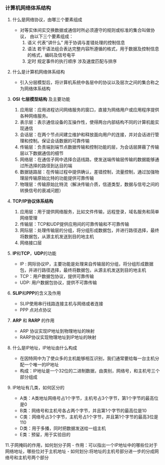 ### 计算机网络体系结构

 1. 什么是网络协议，由哪三个要素组成 
    - 对等实体间实交换数据或通信时所必须遵守的规则或标准的集合叫做协议， 由以下三个要素组成：
      1. 语义 代表“讲什么” 用于协调与差错处理的控制信息
      2. 语法 若干语法组合表达完整内容所遵循的格式，用于数据及控制信息的格式，编码及信号电平
      3. 定时 规定事件的执行顺序 涉及速度匹配与排序
      
 2. 什么是计算机网络体系结构
    - 引入分层模型后，将计算机系统中各层中的协议以及层次之间的集合称之为网络体系结构
    
 3. **OSI 七层模型结构** 及主要功能
    1. 应用层：应用进程访问网络服务的窗口，直接为网络用户或应用程序提供各种网络服务。
    2. 表示层：表示通信设备的互操作性，使得两台内部结构不同的计算机能实现通信
    3. 会话层：在两个节点间建立维护和释放面向用户的连接，并对会话进行管理和控制。保证会话数据的可靠传输
    4. 传输层：负责端到端节点数据传输和控制功能的层，为会话层屏蔽了传输层以下数据通信的细节
    5. 网络层：在通信子网中选择合适线路，使发送端传输层传输的数据能够通过所选择的路径到达目的端
    6. 数据链路层：在传输过程中提供确认，差错控制，流量控制，通过加强物理层传输原始比特的功能提供可靠传输
    7. 物理层：传输原始比特流（解决传输介质，信道类型，数据与信号之间的转换信号的衰减问题）
    
 4. **TCP/IP协议体系结构**
    1. 应用层：用于提供网络服务，比如文件传输，远程登录，域名服务和简单网络管理
    2. 传输层：TCP和UDP提供应用间的可靠传输和不可靠传输
    3. 网际层：处理传输层的分组，将分组形成数据包，并进行路径选择，最终将数据包，从源主机发送到目的地主机
    4. 网络接口层

 6. **IP**和**TCP**，**UDP**的功能
    - IP : 网际协议IP，主要功能是处理来自传输层的分组，将分组形成数据包，并进行路径选择，最终将数据包，从源主机发送到目的地主机
    - TCP：用户数据包协议，提供可靠传输
    - UDP: 用户数据包协议，提供不可靠传输
 
 7. **SLIP**和**PPP**的含义及作用
    - SLIP使用串行线路连接主机与网络或者连接
    - PPP 点对点协议
 8. **ARP** 和 **RARP** 的作用
    - ARP 协议实现IP地址到物理地址的映射
    - RARP协议实现物理地址到IP地址的映射
 9. 什么是IP地址，IP地址由什么构成
    - 在因特网中为了使众多的主机能够相互识别，我们通常要给每一台主机分配一个唯一的IP地址
    - 构成：IP地址是一个32位的二进制数据，由类别，网络号，和主机号三个部分组成
 10. IP地址有几类，如何区分的
     - A类：A类地址网络号占1个字节，主机号占3个字节，第1个字节的最高位是0
     - B类：网络号和主机号各占两个字节，并且第1个字节的最高位是10
     - C类：网络号占3个字节，主机号占1个字节，并且第1个字节的最高3位是110
     - D类：用于多播，同时把数据发送给一组主机
     - E类：预留，用于实验目的
    
 11.子网掩码的作用，如何划分子网
    - 作用：可以指出一个IP地址中的哪些位对于网络地址，哪些位对于主机地址
    - 如何划分:将地址的主机号部分进一步的分成网络号和主机号两个部分